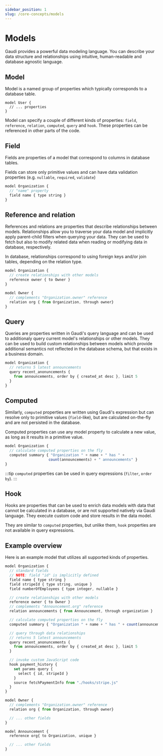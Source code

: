 ```yaml
---
sidebar_position: 1
slug: /core-concepts/models
---
```


# Models

Gaudi provides a powerful data modeling language. You can describe your data structure and relationships using intuitive, human-readable and database agnostic language.

## Model

Model is a named group of properties which typically corresponds to a database table.

```
model User {
  // ... properties
}
```

Model can specify a couple of different kinds of properties: `field`, `reference`, `relation`, `computed`, `query` and `hook`. These properties can be referenced in other parts of the code.

## Field

Fields are properties of a model that correspond to columns in database tables.

Fields can store only primitive values and can have data validation properties (e.g. `nullable`, `required`, `validate`)

```js
model Organization {
  // "name" property
  field name { type string }
}
```

## Reference and relation

References and relations are properties that describe relationships between models. Relationships allow you to traverse your data model and implicitly apply parent-child filters when querying your data. They can be used to fetch but also to modify related data when reading or modifying data in database, respectively.

In database, relationships correspond to using foreign keys and/or join tables, depending on the relation type.

```js
model Organization {
  // create relationships with other models
  reference owner { to Owner }
}

model Owner {
  // complements "Organization.owner" reference
  relation org { from Organization, through owner}
}
```

## Query

Queries are properties written in Gaudi's query language and can be used to additionaly query current model's relationships or other models. They can be used to build custom relationships between models which provide additional semantics not reflected in the database schema, but that exists in a business domain.

```js
model Organization {
  // returns 5 latest announcements
  query recent_anonuncements {
    from announcements, order by { created_at desc }, limit 5
  }
}
```

## Computed

Similarly, `computed` properties are written using Gaudi's expression but can resolve only to primitive values (`field`-like), but are calculated on-the-fly and are not persisted in the database.

Computed properties can use any model property to calculate a new value, as long as it results in a primitive value.

```js
model Organization {
  // calculate computed properties on the fly
  computed summary { "Organization " + name + " has " +
                    count(announcements) + " announcements" }
}
```

:::tip
`computed` properties can be used in query expressions (`filter`, `order by`).
:::

## Hook

Hooks are properties that can be used to enrich data models with data that cannot be calculated in a database, or are not supported natively via Gaudi language. They execute custom code and store results in the data model.

They are similar to `computed` properties, but unlike them, `hook` properties are not available in query expressions.

## Example overview

Here is an example model that utilizes all supported kinds of properties.

```js
model Organization {
  // standard fields
  // NOTE: field "id" is implicitly defined
  field name { type string }
  field stripeId { type string, unique }
  field numberOfEmployees { type integer, nullable }

  // create relationships with other models
  reference owner { to Owner }
  // complements "Announcement.org" reference
  relation announcements { from Announcement, through organization }

  // calculate computed properties on the fly
  computed summary { "Organization " + name + " has " + count(announcements) + " announcements" }

  // query through data relationships
  // returns 5 latest announcements
  query recent_anonuncements {
    from announcements, order by { created_at desc }, limit 5
  }

  // invoke custom JavaScript code
  hook payment_history {
    set params query {
      select { id, stripeId }
    }
    source fetchPaymentInfo from "./hooks/stripe.js"
  }
}

model Owner {
  // complements "Organization.owner" reference
  relation org { from Organization, through owner}

  // ... other fields
}

model Announcement {
  reference org{ to Organization, unique }

  // ... other fields
}
```
